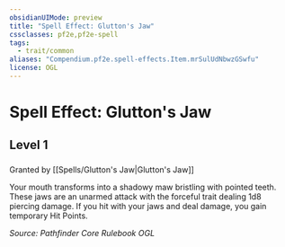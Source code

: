 ```yaml
---
obsidianUIMode: preview
title: "Spell Effect: Glutton's Jaw"
cssclasses: pf2e,pf2e-spell
tags:
  - trait/common
aliases: "Compendium.pf2e.spell-effects.Item.mrSulUdNbwzGSwfu"
license: OGL
---
```

# Spell Effect: Glutton's Jaw
## Level 1
### 






Granted by [[Spells/Glutton's Jaw|Glutton's Jaw]]

Your mouth transforms into a shadowy maw bristling with pointed teeth. These jaws are an unarmed attack with the forceful trait dealing 1d8 piercing damage. If you hit with your jaws and deal damage, you gain temporary Hit Points.

*Source: Pathfinder Core Rulebook*
*OGL*